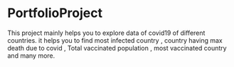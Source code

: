 # PortfolioProject
This project mainly helps you to explore data of covid19 of different countries.
it helps you to find most infected country , country having max death due to covid , Total vaccinated population , most vaccinated country and many more.

